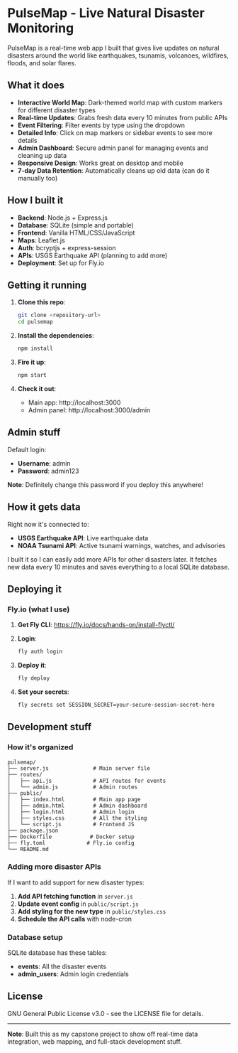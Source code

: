 # PulseMap - Live Natural Disaster Monitoring

PulseMap is a real-time web app I built that gives live updates on natural disasters around the world like earthquakes, tsunamis, volcanoes, wildfires, floods, and solar flares.

## What it does

- **Interactive World Map**: Dark-themed world map with custom markers for different disaster types
- **Real-time Updates**: Grabs fresh data every 10 minutes from public APIs
- **Event Filtering**: Filter events by type using the dropdown
- **Detailed Info**: Click on map markers or sidebar events to see more details
- **Admin Dashboard**: Secure admin panel for managing events and cleaning up data
- **Responsive Design**: Works great on desktop and mobile
- **7-day Data Retention**: Automatically cleans up old data (can do it manually too)

## How I built it

- **Backend**: Node.js + Express.js
- **Database**: SQLite (simple and portable)
- **Frontend**: Vanilla HTML/CSS/JavaScript
- **Maps**: Leaflet.js
- **Auth**: bcryptjs + express-session
- **APIs**: USGS Earthquake API (planning to add more)
- **Deployment**: Set up for Fly.io

## Getting it running

1. **Clone this repo**:
   ```bash
   git clone <repository-url>
   cd pulsemap
   ```

2. **Install the dependencies**:
   ```bash
   npm install
   ```

3. **Fire it up**:
   ```bash
   npm start
   ```

4. **Check it out**:
   - Main app: http://localhost:3000
   - Admin panel: http://localhost:3000/admin

## Admin stuff

Default login:
- **Username**: admin
- **Password**: admin123

**Note**: Definitely change this password if you deploy this anywhere!

## How it gets data

Right now it's connected to:
- **USGS Earthquake API**: Live earthquake data
- **NOAA Tsunami API**: Active tsunami warnings, watches, and advisories

I built it so I can easily add more APIs for other disasters later. It fetches new data every 10 minutes and saves everything to a local SQLite database.

## Deploying it

### Fly.io (what I use)

1. **Get Fly CLI**: https://fly.io/docs/hands-on/install-flyctl/

2. **Login**:
   ```bash
   fly auth login
   ```

3. **Deploy it**:
   ```bash
   fly deploy
   ```

4. **Set your secrets**:
   ```bash
   fly secrets set SESSION_SECRET=your-secure-session-secret-here
   ```

## Development stuff

### How it's organized

```
pulsemap/
├── server.js              # Main server file
├── routes/
│   ├── api.js             # API routes for events
│   └── admin.js           # Admin routes
├── public/
│   ├── index.html         # Main app page
│   ├── admin.html         # Admin dashboard
│   ├── login.html         # Admin login
│   ├── styles.css         # All the styling
│   └── script.js          # Frontend JS
├── package.json
├── Dockerfile            # Docker setup
├── fly.toml             # Fly.io config
└── README.md
```

### Adding more disaster APIs

If I want to add support for new disaster types:

1. **Add API fetching function** in `server.js`
2. **Update event config** in `public/script.js`
3. **Add styling for the new type** in `public/styles.css`
4. **Schedule the API calls** with node-cron

### Database setup

SQLite database has these tables:

- **events**: All the disaster events
- **admin_users**: Admin login credentials

## License

GNU General Public License v3.0 - see the LICENSE file for details.

---

**Note**: Built this as my capstone project to show off real-time data integration, web mapping, and full-stack development stuff.
